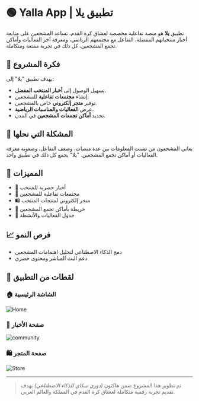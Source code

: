 # 🟢 Yalla App | تطبيق يلا

تطبيق **يلا** هو منصة تفاعلية مخصصة لعشاق كرة القدم، تساعد المشجعين على متابعة أخبار منتخباتهم المفضلة، التفاعل مع مجتمعهم الرياضي، ومعرفة آخر الفعاليات وأماكن تجمع المشجعين، كل ذلك في تجربة ممتعة ومتكاملة.

## 📱 فكرة المشروع

يهدف تطبيق "يلا" إلى:

- تسهيل الوصول إلى **أخبار المنتخب المفضل**.
- إنشاء **مجتمعات تفاعلية** للمشجعين.
- توفير **متجر إلكتروني** خاص بالمشجعين.
- عرض **الفعاليات والمناسبات الرياضية**.
- تحديد **أماكن تجمعات المشجعين** في المدن.

## 🎯 المشكلة التي نحلها

يعاني المشجعون من تشتت المعلومات بين عدة منصات، وضعف التفاعل، وصعوبة معرفة الفعاليات أو أماكن تجمع المشجعين. "يلا" يجمع كل ذلك في تطبيق واحد.

## 🚀 المميزات

- 📰 أخبار حصرية للمنتخب
- 👥 مجتمعات تفاعلية للمشجعين
- 🛍️ متجر إلكتروني لمنتجات المنتخب
- 📍 خريطة بأماكن تجمع المشجعين
- 🎉 جدول الفعاليات والأنشطة

## 📈 فرص النمو
- دمج الذكاء الاصطناعي لتحليل اهتمامات المشجعين
- دعم البث المباشر ومحتوى حصري

## 📸 لقطات من التطبيق


### 🏠 الشاشة الرئيسية
![Home](assets/screenshots/home.png)

### 📰 صفحة الأخبار
![community](assets/screenshots/community.png)

### 🛍️ صفحة المتجر
![Store](assets/screenshots/store.png)

---

> تم تطوير هذا المشروع ضمن هاكثون *(دوري سكاي للذكاء الاصطناعي)* بهدف تقديم تجربة رقمية متكاملة لعشاق كرة القدم في المملكة والعالم العربي.

